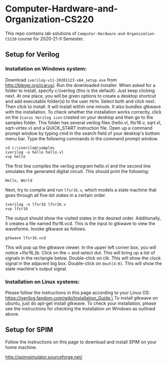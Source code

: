 # Computer-Hardware-and-Organization-CS220

This repo contains lab solutions of `Computer-Hardware-and-Organization-CS220` course for 2020-21-II Semester.



## Setup for Verilog


### Installation on Windows system: 
Download `iverilog-v11-20201123-x64_setup.exe` from http://bleyer.org/icarus/. Run
the downloaded installer. When asked for a folder to install, specify
c:\iverilog (this is the default). Just keep clicking next. At one place,
you will be given options to create a desktop shortcut and add executable
folder(s) to the user `PATH`. Select both and click next. Then click to
install. It will install within one minute. It also bundles gtkwave with
the installation. To check whether the installation works correctly, click
on the `Icarus Verilog icon` created on your desktop and then go to the
samples folder. This folder has several verilog files (hello.vl, lfsr16.v,
sqrt.vl, sqrt-virtex.v) and a QUICK_START instruction file. Open up a command prompt window by typing cmd in the search field of your desktop's bottom menu bar. Type the following commands in the command prompt window.

    cd c:\iverilog\samples
    iverilog -o hello hello.vl
    vvp hello

The first line compiles the verilog program hello.vl and the second line
simulates the generated digital circuit. This should print the following:

`Hello, World`

Next, try to compile and run `lfsr16.v`, which models a state machine that
goes through all five-bit states in a certain order.

    iverilog -o lfsr16 lfsr16.v
    vvp lfsr16

The output should show the visited states in the desired order.
Additionally, it creates a file named lfsr16.vcd. This is the input to
gtkwave to view the waveforms. Invoke gtkwave as follows.

    gtkwave lfsr16.vcd

This will pop up the gtkwave viewer. In the upper left corner box, you
will notice +lfsr16_tb. Click on the + and select dut. This will bring up
a list of signals in the rectangle below. Double-click on clk. This will
show the clock signal in the adjacent big box. Double-click on `dout[4:0]`.
This will show the state machine's output signal.


### Installation on Linux systems: 
Please follow the instructions in this page according to your Linux OS:\
https://iverilog.fandom.com/wiki/Installation_Guide.\
To install gtkwave on ubuntu, just do apt-get install gtkwave. To check your installation,
please see the instructions for checking the installation on Windows as
outlined above. 



## Setup for SPIM
Follow the instructions on this page to download and install SPIM
on your home machine.

http://spimsimulator.sourceforge.net/